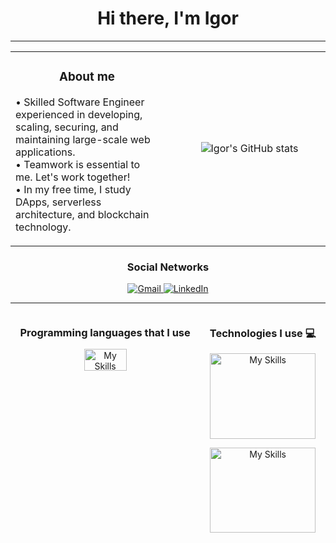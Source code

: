 <h1 align="center">
    Hi there, I'm Igor 
</h1>

<hr/>
<table width="100%">
  <tr>
    <td valign="middle" align="center" width="50%">
      <h3>About me</h3>
      <p valign="middle" align="left">
        • Skilled Software Engineer experienced in developing, scaling, securing, and maintaining large-scale web applications.<br/>
        • Teamwork is essential to me. Let's work together!<br/>
        • In my free time, I study DApps, serverless architecture, and blockchain technology.
      </p>
    </td>
   <td>
   </td>
    <td valign="middle" align="center" width="50%">
        <p valign="middle" align="center">
          <img src="https://github-readme-stats-sigma-five.vercel.app/api?username=IgorAdelino&show_icons=true&count_private=true&hide_border=true&title_color=00ff004&icon_color=00ff00&text_color=00ff00&bg_color=0d1117" alt="Igor's GitHub stats">
        </p>
    </td>
  </tr>
</table>


<div align="center" width="100%">
  <h3 align="center">
    Social Networks
  </h3>
  <p align="center">
    <a href="mailto:igoradelino@gmail.com">
      <img src="https://img.shields.io/badge/-Gmail-%23333?style=for-the-badge&logo=gmail&logoColor=white" alt="Gmail">
    </a>
    <a href="https://www.linkedin.com/in/igoradelino/" target="_blank">
      <img src="https://img.shields.io/badge/-LinkedIn-%230077B5?style=for-the-badge&logo=linkedin&logoColor=white" alt="LinkedIn">
    </a>
  </p>
</div>
<hr/>
<div align="center" style="display: flex; justify-content: space-around; width: 100%;">
  <div align="center" width="50%">
    <h3 align="center">
      Programming languages that I use
    </h3>
    <p align="center">
      <a href="https://skillicons.dev">
        <img src="https://skillicons.dev/icons?i=js,typescript,golang,solidity" alt="My Skills" style="max-width: 100%; width: 50%;">
      </a>
    </p>
  </div>
<div align="center" width="100%">
  <h3 align="center">
    Technologies I use 💻
  </h3>
  <p align="center">
    <a href="https://skillicons.dev">
      <img src="https://skillicons.dev/icons?i=aws,nodejs,nestjs,expressjs,html,css,react,nextjs" alt="My Skills" style="max-width: 100%; width: 100%;">
    </a>
  </p>
  <p align="center">
    <a href="https://skillicons.dev">
      <img src="https://skillicons.dev/icons?i=azure,vite,tailwind,bootstrap,sass,prisma,docker,mysql,postgres,mongo,jest" alt="My Skills" style="max-width: 100%; width: 100%;">
    </a>
  </p>
</div>

